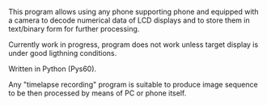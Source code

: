 This program allows using any phone supporting phone and equipped with a camera to decode numerical data of LCD displays and to store them in text/binary form for further processing.

Currently work in progress, program does not work unless target display is under good ligthning conditions.

Written in Python (Pys60).

Any "timelapse recording" program is suitable to produce image sequence to be then processed by means of PC or phone itself.

